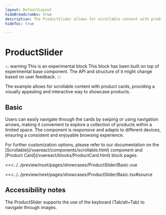 ```yaml
---
layout: DefaultLayout
hideBreadcrumbs: true
description: The ProductSlider allows for scrollable content with product cards, providing a visually appealing and interactive way to showcase products.
hideToc: true

---
```

# ProductSlider

::: warning This is an experimental block
This block has been built on top of experimental base component. The API and structure of it might change based on user feedback.
:::

The example allows for scrollable content with product cards, providing a visually appealing and interactive way to showcase products.

## Basic

Users can easily navigate through the cards by swiping or using navigation arrows, making it convenient to explore a collection of products within a limited space. The component is responsive and adapts to different devices, ensuring a consistent and enjoyable browsing experience.

For further customization options, please refer to our documentation on the [Scrollable](/<!-- vue -->vue<!-- end vue --><!-- react -->react<!-- end react -->/components/scrollable.html) component and [Product Card](/<!-- vue -->vue<!-- end vue --><!-- react -->react<!-- end react -->/blocks/ProductCard.html) block pages.

<Showcase showcase-name="ProductSlider/Basic" style="min-height:380px">

<!-- vue -->
<<<../../preview/nuxt/pages/showcases/ProductSlider/Basic.vue
<!-- end vue -->
<!-- react -->
<<<../../preview/next/pages/showcases/ProductSlider/Basic.tsx#source
<!-- end react -->

</Showcase>

## Accessibility notes

The ProductSlider supports the use of the keyboard (Tab/alt+Tab) to navigate through images.
